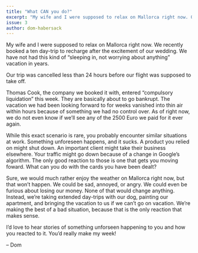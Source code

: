```yaml
---
title: "What CAN you do?"
excerpt: "My wife and I were supposed to relax on Mallorca right now. Our trip was cancelled less than 24 hours before our flight was supposed to take off."
issue: 3
author: dom-habersack
---
```

My wife and I were supposed to relax on Mallorca right now. We recently booked a ten day-trip to recharge after the excitement of our wedding. We have not had this kind of “sleeping in, not worrying about anything” vacation in years.

Our trip was cancelled less than 24 hours before our flight was supposed to take off.

Thomas Cook, the company we booked it with, entered “compulsory liquidation” this week. They are basically about to go bankrupt. The vacation we had been looking forward to for weeks vanished into thin air within hours because of something we had no control over. As of right now, we do not even know if we’ll see any of the 2500 Euro we paid for it ever again.

While this exact scenario is rare, you probably encounter similar situations at work. Something unforeseen happens, and it sucks. A product you relied on might shut down. An important client might take their business elsewhere. Your traffic might go down because of a change in Google’s algorithm. The only good reaction to those is one that gets you moving foward. What can you do with the cards you have been dealt?

Sure, we would much rather enjoy the weather on Mallorca right now, but that won’t happen. We could be sad, annoyed, or angry. We could even be furious about losing our money. None of that would change anything. Instead, we’re taking extended day-trips with our dog, painting our apartment, and bringing the vacation to us if we can’t go on vacation. We’re making the best of a bad situation, because that is the only reaction that makes sense.

I’d love to hear stories of something unforseen happening to you and how you reacted to it. You’d really make my week!

– Dom
